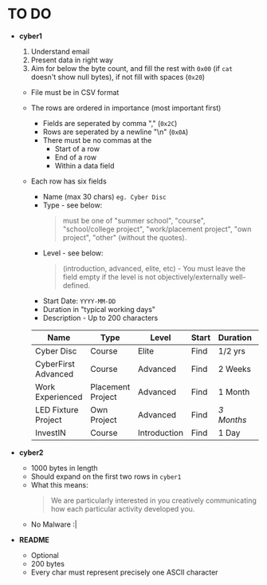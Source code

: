 # TO DO

- **cyber1**

  1. Understand email
  2. Present data in right way
  3. Aim for below the byte count, and fill the rest with `0x00` (if `cat` doesn't show null bytes), if not fill with spaces (`0x20`)

  - File must be in CSV format
  - The rows are ordered in importance (most important first)
    - Fields are seperated by comma "," (`0x2C`)
    - Rows are seperated by a newline "\n" (`0x0A`)
    - There must be no commas at the
      - Start of a row
      - End of a row
      - Within a data field
  - Each row has six fields

    - Name (max 30 chars) `eg. Cyber Disc`
    - Type - see below:
      > must be one of "summer school", "course", "school/college project", "work/placement project", "own project", "other" (without the quotes).
    - Level - see below:
      > (introduction, advanced, elite, etc) - You must leave the field empty if the level is not objectively/externally well-defined.
    - Start Date: `YYYY-MM-DD`
    - Duration in "typical working days"
    - Description - Up to 200 characters

    | Name                | Type              | Level    | Start | Duration   | Description |
    | ------------------- | ----------------- | -------- | ----- | ---------- | ----------- |
    | Cyber Disc          | Course            | Elite    | Find  | 1/2 yrs    | HELP ME     |
    | CyberFirst Advanced | Course            | Advanced | Find  | 2 Weeks    | HELP ME     |
    | Work Experienced    | Placement Project | Advanced | Find  | 1 Month    | HELP ME     |
    | LED Fixture Project   | Own Project       | Advanced | Find  | _3 Months_ | HELP ME     |
    | InvestIN | Course | Introduction | Find | 1 Day | HELP ME | 

- **cyber2**

  - 1000 bytes in length
  - Should expand on the first two rows in `cyber1`
  - What this means:
    > We are particularly interested in you creatively communicating how each particular activity developed you.
  - No Malware :|

- **README**
  - Optional
  - 200 bytes
  - Every char must represent precisely one ASCII character
